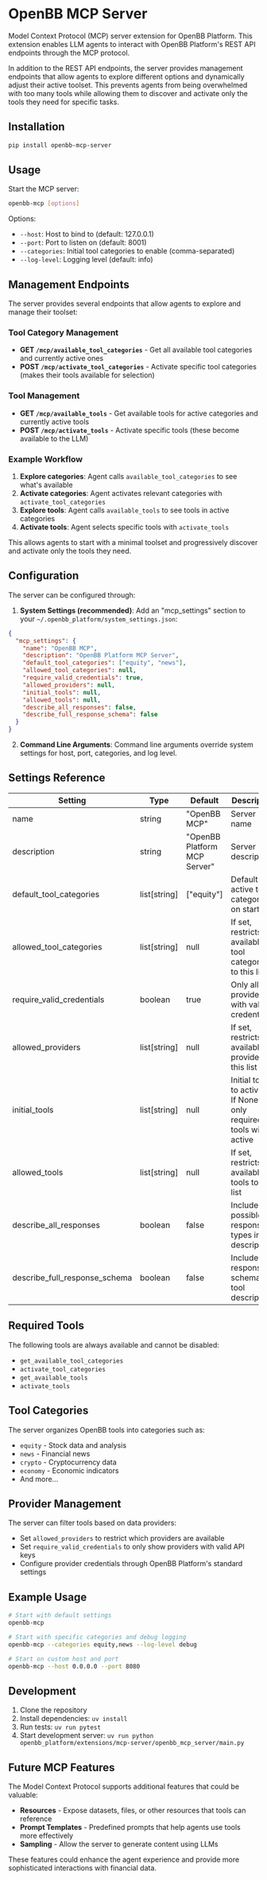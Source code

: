 # OpenBB MCP Server

Model Context Protocol (MCP) server extension for OpenBB Platform. This extension enables LLM agents to interact with OpenBB Platform's REST API endpoints through the MCP protocol.

In addition to the REST API endpoints, the server provides management endpoints that allow agents to explore different options and dynamically adjust their active toolset. This prevents agents from being overwhelmed with too many tools while allowing them to discover and activate only the tools they need for specific tasks.

## Installation

```bash
pip install openbb-mcp-server
```

## Usage

Start the MCP server:

```bash
openbb-mcp [options]
```

Options:
- `--host`: Host to bind to (default: 127.0.0.1)
- `--port`: Port to listen on (default: 8001)
- `--categories`: Initial tool categories to enable (comma-separated)
- `--log-level`: Logging level (default: info)

## Management Endpoints

The server provides several endpoints that allow agents to explore and manage their toolset:

### Tool Category Management
- **GET `/mcp/available_tool_categories`** - Get all available tool categories and currently active ones
- **POST `/mcp/activate_tool_categories`** - Activate specific tool categories (makes their tools available for selection)

### Tool Management  
- **GET `/mcp/available_tools`** - Get available tools for active categories and currently active tools
- **POST `/mcp/activate_tools`** - Activate specific tools (these become available to the LLM)

### Example Workflow
1. **Explore categories**: Agent calls `available_tool_categories` to see what's available
2. **Activate categories**: Agent activates relevant categories with `activate_tool_categories` 
3. **Explore tools**: Agent calls `available_tools` to see tools in active categories
4. **Activate tools**: Agent selects specific tools with `activate_tools`

This allows agents to start with a minimal toolset and progressively discover and activate only the tools they need.

## Configuration

The server can be configured through:

1. **System Settings (recommended)**:
   Add an "mcp_settings" section to your `~/.openbb_platform/system_settings.json`:

```json
{
  "mcp_settings": {
    "name": "OpenBB MCP",
    "description": "OpenBB Platform MCP Server",
    "default_tool_categories": ["equity", "news"],
    "allowed_tool_categories": null,
    "require_valid_credentials": true,
    "allowed_providers": null,
    "initial_tools": null,
    "allowed_tools": null,
    "describe_all_responses": false,
    "describe_full_response_schema": false
  }
}
```

2. **Command Line Arguments**:
   Command line arguments override system settings for host, port, categories, and log level.

## Settings Reference

| Setting | Type | Default | Description |
|---------|------|---------|-------------|
| name | string | "OpenBB MCP" | Server name |
| description | string | "OpenBB Platform MCP Server" | Server description |
| default_tool_categories | list[string] | ["equity"] | Default active tool categories on startup |
| allowed_tool_categories | list[string] | null | If set, restricts available tool categories to this list |
| require_valid_credentials | boolean | true | Only allow providers with valid credentials |
| allowed_providers | list[string] | null | If set, restricts available providers to this list |
| initial_tools | list[string] | null | Initial tools to activate. If None, only required tools will be active |
| allowed_tools | list[string] | null | If set, restricts available tools to this list |
| describe_all_responses | boolean | false | Include all possible response types in tool descriptions |
| describe_full_response_schema | boolean | false | Include full response schema in tool descriptions |

## Required Tools

The following tools are always available and cannot be disabled:
- `get_available_tool_categories`
- `activate_tool_categories`
- `get_available_tools`
- `activate_tools`

## Tool Categories

The server organizes OpenBB tools into categories such as:
- `equity` - Stock data and analysis
- `news` - Financial news
- `crypto` - Cryptocurrency data
- `economy` - Economic indicators
- And more...

## Provider Management

The server can filter tools based on data providers:
- Set `allowed_providers` to restrict which providers are available
- Set `require_valid_credentials` to only show providers with valid API keys
- Configure provider credentials through OpenBB Platform's standard settings

## Example Usage

```bash
# Start with default settings
openbb-mcp

# Start with specific categories and debug logging
openbb-mcp --categories equity,news --log-level debug

# Start on custom host and port
openbb-mcp --host 0.0.0.0 --port 8080
```

## Development

1. Clone the repository
2. Install dependencies: `uv install`
3. Run tests: `uv run pytest`
4. Start development server: `uv run python openbb_platform/extensions/mcp-server/openbb_mcp_server/main.py`

## Future MCP Features

The Model Context Protocol supports additional features that could be valuable:
- **Resources** - Expose datasets, files, or other resources that tools can reference
- **Prompt Templates** - Predefined prompts that help agents use tools more effectively
- **Sampling** - Allow the server to generate content using LLMs

These features could enhance the agent experience and provide more sophisticated interactions with financial data.